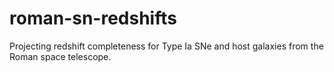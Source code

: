 # roman-sn-redshifts
Projecting redshift completeness for Type Ia SNe and host galaxies from the Roman space telescope.
